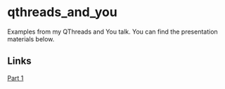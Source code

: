 # qthreads_and_you
Examples from my QThreads and You talk.  You can find the presentation materials below.

## Links
[Part 1](https://docs.google.com/presentation/d/1qgygq21cc5gx_A7Wm2egRztQ4e11USGpy7hVCFOk_Jw/edit?usp=sharing)

